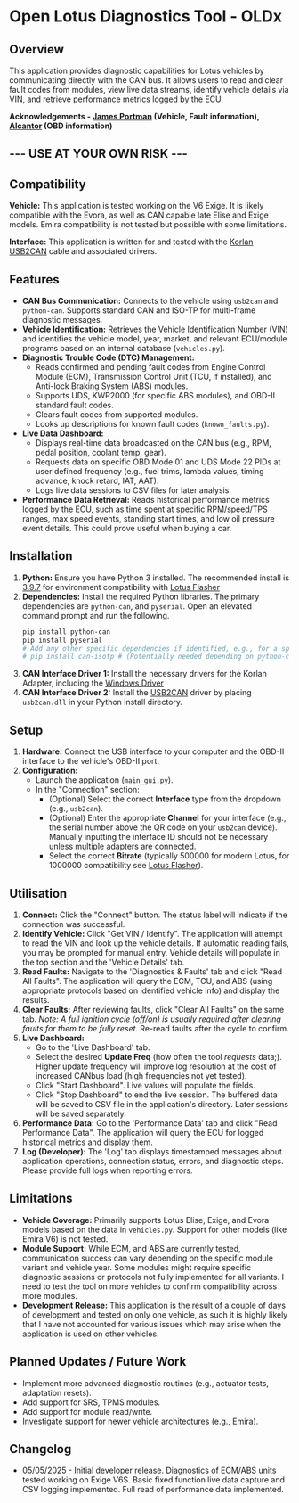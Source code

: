 
# Open Lotus Diagnostics Tool - OLDx

## Overview

This application provides diagnostic capabilities for Lotus vehicles by communicating directly with the CAN bus. It allows users to read and clear fault codes from modules, view live data streams, identify vehicle details via VIN, and retrieve performance metrics logged by the ECU.

**Acknowledgements - [James Portman](https://github.com/james-portman) (Vehicle, Fault information), [Alcantor](https://github.com/Alcantor) (OBD information)**

## --- USE AT YOUR OWN RISK ---

## Compatibility

**Vehicle:** This application is tested working on the V6 Exige. It is likely compatible with the Evora, as well as CAN capable late Elise and Exige models.
Emira compatibility is not tested but possible with some limitations.

**Interface:** This application is written for and tested with the [Korlan USB2CAN](https://www.8devices.com/products/korlan) cable and associated drivers.

## Features

* **CAN Bus Communication:** Connects to the vehicle using `usb2can` and `python-can`. Supports standard CAN and ISO-TP for multi-frame diagnostic messages.
* **Vehicle Identification:** Retrieves the Vehicle Identification Number (VIN) and identifies the vehicle model, year, market, and relevant ECU/module programs based on an internal database (`vehicles.py`).
* **Diagnostic Trouble Code (DTC) Management:**
    * Reads confirmed and pending fault codes from Engine Control Module (ECM), Transmission Control Unit (TCU, if installed), and Anti-lock Braking System (ABS) modules.
    * Supports UDS, KWP2000 (for specific ABS modules), and OBD-II standard fault codes.
    * Clears fault codes from supported modules.
    * Looks up descriptions for known fault codes (`known_faults.py`).
* **Live Data Dashboard:**
    * Displays real-time data broadcasted on the CAN bus (e.g., RPM, pedal position, coolant temp, gear).
    * Requests data on specific OBD Mode 01 and UDS Mode 22 PIDs at user defined frequency (e.g., fuel trims, lambda values, timing advance, knock retard, IAT, AAT).
    * Logs live data sessions to CSV files for later analysis.
* **Performance Data Retrieval:** Reads historical performance metrics logged by the ECU, such as time spent at specific RPM/speed/TPS ranges, max speed events, standing start times, and low oil pressure event details. This could prove useful when buying a car.

## Installation

1.  **Python:** Ensure you have Python 3 installed. The recommended install is [3.9.7](https://www.python.org/downloads/release/python-397/) for environment compatibility with [Lotus Flasher](https://github.com/Alcantor/LotusECU-T4e)
2.  **Dependencies:** Install the required Python libraries. The primary dependencies are `python-can`, and `pyserial`. Open an elevated command prompt and run the following.
    ```bash
    pip install python-can
    pip install pyserial
    # Add any other specific dependencies if identified, e.g., for a specific CAN interface backend
    # pip install can-isotp # (Potentially needed depending on python-can version and usage)
    ```
3.  **CAN Interface Driver 1:** Install the necessary drivers for the Korlan Adapter, including the [Windows Driver](https://drive.google.com/drive/folders/1gXWpuP20U2mhcW6IqtwhRo0PY9ZusSYv)
4. **CAN Interface Driver 2:** Install the [USB2CAN](https://drive.google.com/file/d/1_xSpR1bGE3OQN6w0EG9WmrvtgatyQa05/view) driver by placing `usb2can.dll` in your Python install directory.

## Setup

1.  **Hardware:** Connect the USB interface to your computer and the OBD-II interface to the vehicle's OBD-II port.
2.  **Configuration:**
    * Launch the application (`main_gui.py`).
    * In the "Connection" section:
        * (Optional) Select the correct **Interface** type from the dropdown (e.g., `usb2can`).
        * (Optional) Enter the appropriate **Channel** for your interface (e.g., the serial number above the QR code on your `usb2can` device). Manually inputting the interface ID should not be necessary unless multiple adapters are connected.
        * Select the correct **Bitrate** (typically 500000 for modern Lotus, for 1000000 compatibility see [Lotus Flasher](https://github.com/Alcantor/LotusECU-T4e)).

## Utilisation

1.  **Connect:** Click the "Connect" button. The status label will indicate if the connection was successful.
2.  **Identify Vehicle:** Click "Get VIN / Identify". The application will attempt to read the VIN and look up the vehicle details. If automatic reading fails, you may be prompted for manual entry. Vehicle details will populate in the top section and the 'Vehicle Details' tab.
3.  **Read Faults:** Navigate to the 'Diagnostics & Faults' tab and click "Read All Faults". The application will query the ECM, TCU, and ABS (using appropriate protocols based on identified vehicle info) and display the results.
4.  **Clear Faults:** After reviewing faults, click "Clear All Faults" on the same tab. *Note: A full ignition cycle (off/on) is usually required after clearing faults for them to be fully reset.* Re-read faults after the cycle to confirm.
5.  **Live Dashboard:**
    * Go to the 'Live Dashboard' tab.
    * Select the desired **Update Freq** (how often the tool *requests* data;). Higher update frequency will improve log resolution at the cost of increased CANbus load (high frequencies not yet tested).
    * Click "Start Dashboard". Live values will populate the fields.
    * Click "Stop Dashboard" to end the live session. The buffered data will be saved to CSV file in the application's directory. Later sessions will be saved separately.
6.  **Performance Data:** Go to the 'Performance Data' tab and click "Read Performance Data". The application will query the ECU for logged historical metrics and display them.
7.  **Log (Developer):** The 'Log' tab displays timestamped messages about application operations, connection status, errors, and diagnostic steps. Please provide full logs when reporting errors.

## Limitations

* **Vehicle Coverage:** Primarily supports Lotus Elise, Exige, and Evora models based on the data in `vehicles.py`. Support for other models (like Emira V6) is not tested.
* **Module Support:** While ECM, and ABS are currently tested, communication success can vary depending on the specific module variant and vehicle year. Some modules might require specific diagnostic sessions or protocols not fully implemented for all variants. I need to test the tool on more vehicles to confirm compatibility across more modules.
* **Development Release:** This application is the result of a couple of days of development and tested on only one vehicle, as such it is highly likely that I have not accounted for various issues which may arise when the application is used on other vehicles.

## Planned Updates / Future Work

* Implement more advanced diagnostic routines (e.g., actuator tests, adaptation resets).
* Add support for SRS, TPMS modules.
* Add support for module read/write.
* Investigate support for newer vehicle architectures (e.g., Emira).
 
## Changelog

* 05/05/2025 - Initial developer release. Diagnostics of ECM/ABS units tested working on Exige V6S. Basic fixed function live data capture and CSV logging implemented. Full read of performance data implemented.

